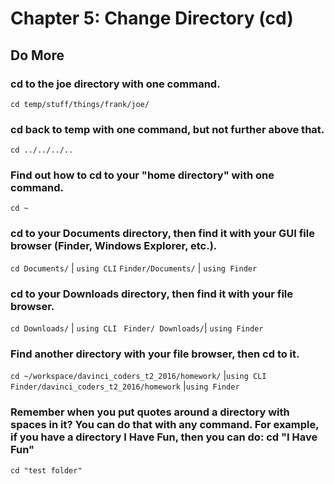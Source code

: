 
# Chapter 5: Change Directory (cd)

## Do More

### cd to the joe directory with one command.

   `cd temp/stuff/things/frank/joe/`

### cd back to temp with one command, but not further above that.

   `cd ../../../..`

### Find out how to cd to your "home directory" with one command.

   `cd ~`

### cd to your Documents directory, then find it with your GUI file browser (Finder, Windows Explorer, etc.).

   `cd Documents/` | `using CLI`
   `Finder/Documents/` | `using Finder`
 
### cd to your Downloads directory, then find it with your file browser.

   `cd Downloads/` | `using CLI `
   `Finder/ Downloads/`| `using Finder`

### Find another directory with your file browser, then cd to it.
   `cd ~/workspace/davinci_coders_t2_2016/homework/` |`using CLI`
   `Finder/davinci_coders_t2_2016/homework` |`using Finder`
 

### Remember when you put quotes around a directory with spaces in it? You can do that with any command. For example, if you have a directory I Have Fun, then you can do: cd "I Have Fun"
   `cd "test folder"` 
